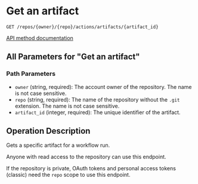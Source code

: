 # Get an artifact

`GET /repos/{owner}/{repo}/actions/artifacts/{artifact_id}`

[API method documentation](https://docs.github.com/rest/actions/artifacts#get-an-artifact)

## All Parameters for "Get an artifact"

### Path Parameters

- `owner` (string, required): The account owner of the repository. The name is not case sensitive.
- `repo` (string, required): The name of the repository without the `.git` extension. The name is not case sensitive.
- `artifact_id` (integer, required): The unique identifier of the artifact.

## Operation Description

Gets a specific artifact for a workflow run.

Anyone with read access to the repository can use this endpoint.

If the repository is private, OAuth tokens and personal access tokens (classic) need the `repo` scope to use this endpoint.
